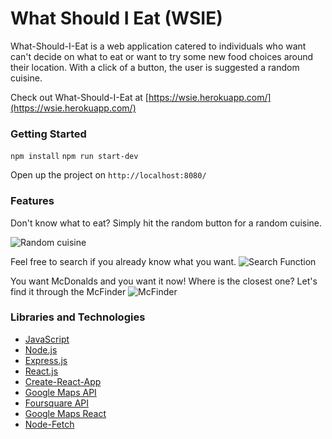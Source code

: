 # What Should I Eat (WSIE)
What-Should-I-Eat is a web application catered to individuals who want can't decide on what to eat or want to try some new food choices around their location. With a click of a button, the user is suggested a random cuisine.

Check out What-Should-I-Eat at [https://wsie.herokuapp.com/](https://wsie.herokuapp.com/)

### Getting Started
```npm install```
```npm run start-dev```

Open up the project on
```http://localhost:8080/```

### Features

Don't know what to eat? Simply hit the random button for a random cuisine.

![Random cuisine](https://i.imgur.com/rbEjsEX.png)

Feel free to search if you already know what you want.
![Search Function](https://i.imgur.com/wvm5E5Z.png)

You want McDonalds and you want it now! Where is the closest one? Let's find it through the McFinder ![McFinder](https://i.imgur.com/WJ3UyOQ.png)

### Libraries and Technologies
- [JavaScript](https://www.javascript.com)
- [Node.js](https://www.nodejs.org/en/)
- [Express.js](https://www.expressjs.com)
- [React.js](https://www.reactjs.org)
- [Create-React-App](https://www.npmjs.com/package/create-react-app)
- [Google Maps API](https://cloud.google.com/maps-platform/)
- [Foursquare API](https://developer.foursquare.com/)
- [Google Maps React](https://www.npmjs.com/package/google-maps-react)
- [Node-Fetch](https://www.npmjs.com/package/node-fetch-npm)
